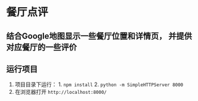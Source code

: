 # 餐厅点评

## 结合Google地图显示一些餐厅位置和详情页， 并提供对应餐厅的一些评价

## 运行项目
1. 项目目录下运行： 
		1. `npm install`
		2. `python -m SimpleHTTPServer 8000`
2. 在浏览器打开 `http://localhost:8000/`